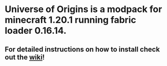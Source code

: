 # Universe of Origins is a modpack for minecraft 1.20.1 running fabric loader 0.16.14.
## For detailed instructions on how to install check out the [wiki](https://github.com/Nugget-Sk/universe-of-origins/wiki)!
